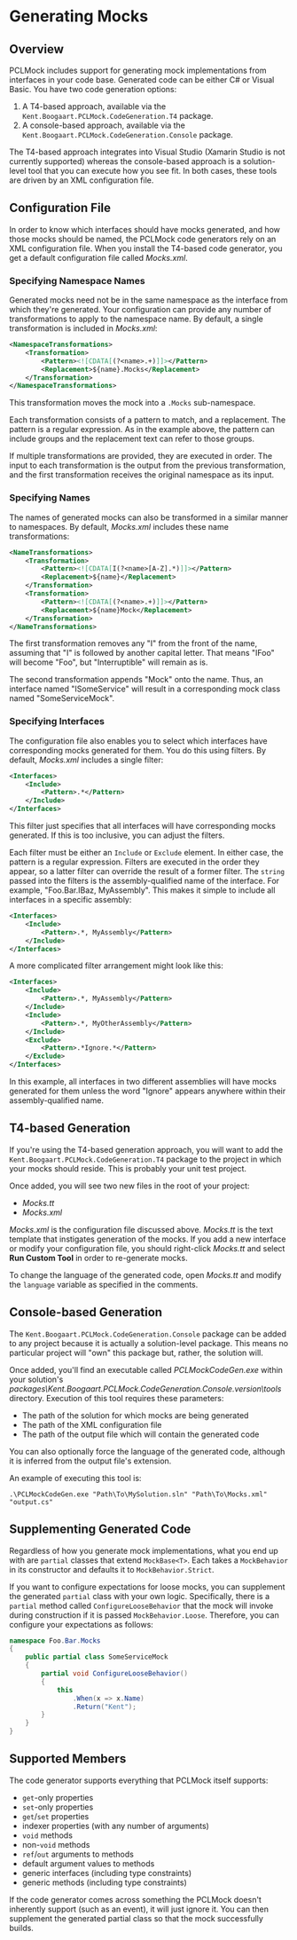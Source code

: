 # Generating Mocks

## Overview

PCLMock includes support for generating mock implementations from interfaces in your code base. Generated code can be either C# or Visual Basic. You have two code generation options:

1. A T4-based approach, available via the `Kent.Boogaart.PCLMock.CodeGeneration.T4` package.
2. A console-based approach, available via the `Kent.Boogaart.PCLMock.CodeGeneration.Console` package.

The T4-based approach integrates into Visual Studio (Xamarin Studio is not currently supported) whereas the console-based approach is a solution-level tool that you can execute how you see fit. In both cases, these tools are driven by an XML configuration file.

## Configuration File

In order to know which interfaces should have mocks generated, and how those mocks should be named, the PCLMock code generators rely on an XML configuration file. When you install the T4-based code generator, you get a default configuration file called *Mocks.xml*.

### Specifying Namespace Names

Generated mocks need not be in the same namespace as the interface from which they're generated. Your configuration can provide any number of transformations to apply to the namespace name. By default, a single transformation is included in *Mocks.xml*:

```XML
<NamespaceTransformations>
    <Transformation>
        <Pattern><![CDATA[(?<name>.+)]]></Pattern>
        <Replacement>${name}.Mocks</Replacement>
    </Transformation>
</NamespaceTransformations>
```

This transformation moves the mock into a `.Mocks` sub-namespace.

Each transformation consists of a pattern to match, and a replacement. The pattern is a regular expression. As in the example above, the pattern can include groups and the replacement text can refer to those groups.

If multiple transformations are provided, they are executed in order. The input to each transformation is the output from the previous transformation, and the first transformation receives the original namespace as its input.

### Specifying Names

The names of generated mocks can also be transformed in a similar manner to namespaces. By default, *Mocks.xml* includes these name transformations:

```XML
<NameTransformations>
    <Transformation>
        <Pattern><![CDATA[I(?<name>[A-Z].*)]]></Pattern>
        <Replacement>${name}</Replacement>
    </Transformation>
    <Transformation>
        <Pattern><![CDATA[(?<name>.+)]]></Pattern>
        <Replacement>${name}Mock</Replacement>
    </Transformation>
</NameTransformations>
```

The first transformation removes any "I" from the front of the name, assuming that "I" is followed by another capital letter. That means "IFoo" will become "Foo", but "Interruptible" will remain as is.

The second transformation appends "Mock" onto the name. Thus, an interface named "ISomeService" will result in a corresponding mock class named "SomeServiceMock".

### Specifying Interfaces

The configuration file also enables you to select which interfaces have corresponding mocks generated for them. You do this using filters. By default, *Mocks.xml* includes a single filter:

```XML
<Interfaces>
    <Include>
        <Pattern>.*</Pattern>
    </Include>
</Interfaces>
```

This filter just specifies that all interfaces will have corresponding mocks generated. If this is too inclusive, you can adjust the filters.

Each filter must be either an `Include` or `Exclude` element. In either case, the pattern is a regular expression. Filters are executed in the order they appear, so a latter filter can override the result of a former filter. The `string` passed into the filters is the assembly-qualified name of the interface. For example, "Foo.Bar.IBaz, MyAssembly". This makes it simple to include all interfaces in a specific assembly:

```XML
<Interfaces>
    <Include>
        <Pattern>.*, MyAssembly</Pattern>
    </Include>
</Interfaces>
``` 

A more complicated filter arrangement might look like this:

```XML
<Interfaces>
    <Include>
        <Pattern>.*, MyAssembly</Pattern>
    </Include>
    <Include>
        <Pattern>.*, MyOtherAssembly</Pattern>
    </Include>
    <Exclude>
        <Pattern>.*Ignore.*</Pattern>
    </Exclude>
</Interfaces>
```

In this example, all interfaces in two different assemblies will have mocks generated for them unless the word "Ignore" appears anywhere within their assembly-qualified name.

## T4-based Generation

If you're using the T4-based generation approach, you will want to add the `Kent.Boogaart.PCLMock.CodeGeneration.T4` package to the project in which your mocks should reside. This is probably your unit test project.

Once added, you will see two new files in the root of your project:

* *Mocks.tt*
* *Mocks.xml*

*Mocks.xml* is the configuration file discussed above. *Mocks.tt* is the text template that instigates generation of the mocks. If you add a new interface or modify your configuration file, you should right-click *Mocks.tt* and select **Run Custom Tool** in order to re-generate mocks.

To change the language of the generated code, open *Mocks.tt* and modify the `language` variable as specified in the comments.

## Console-based Generation

The `Kent.Boogaart.PCLMock.CodeGeneration.Console` package can be added to any project because it is actually a solution-level package. This means no particular project will "own" this package but, rather, the solution will.

Once added, you'll find an executable called *PCLMockCodeGen.exe* within your solution's *packages\Kent.Boogaart.PCLMock.CodeGeneration.Console.$version$\tools* directory. Execution of this tool requires these parameters:

* The path of the solution for which mocks are being generated
* The path of the XML configuration file
* The path of the output file which will contain the generated code

You can also optionally force the language of the generated code, although it is inferred from the output file's extension.

An example of executing this tool is:

```
.\PCLMockCodeGen.exe "Path\To\MySolution.sln" "Path\To\Mocks.xml" "output.cs"
```

## Supplementing Generated Code

Regardless of how you generate mock implementations, what you end up with are `partial` classes that extend `MockBase<T>`. Each takes a `MockBehavior` in its constructor and defaults it to `MockBehavior.Strict`.

If you want to configure expectations for loose mocks, you can supplement the generated `partial` class with your own logic. Specifically, there is a `partial` method called `ConfigureLooseBehavior` that the mock will invoke during construction if it is passed `MockBehavior.Loose`. Therefore, you can configure your expectations as follows:

```C#
namespace Foo.Bar.Mocks
{
    public partial class SomeServiceMock
    {
        partial void ConfigureLooseBehavior()
        {
            this
                .When(x => x.Name)
                .Return("Kent");
        }
    }
}
```

## Supported Members

The code generator supports everything that PCLMock itself supports:

* `get`-only properties
* `set`-only properties
* `get`/`set` properties
* indexer properties (with any number of arguments)
* `void` methods
* non-`void` methods
* `ref`/`out` arguments to methods
* default argument values to methods
* generic interfaces (including type constraints)
* generic methods (including type constraints)

If the code generator comes across something the PCLMock doesn't inherently support (such as an event), it will just ignore it. You can then supplement the generated partial class so that the mock successfully builds.